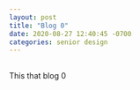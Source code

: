 ```yaml
---
layout: post
title: "Blog 0"
date: 2020-08-27 12:40:45 -0700
categories: senior design
---
```

<html>
<h2 style="background-color:black;color:white">
</h2>
<body>
</body>
</html>

This that blog 0  
